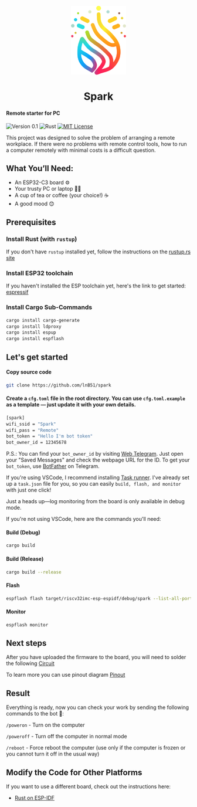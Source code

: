 
<p align="center">
<img src="https://github.com/lnB51/spark/blob/master/images/logo.png" width=150px alt="spark logo"/>
<br />
<h1 align="center">Spark</h1>
</p>

#### Remote starter for PC
![Version 0.1](https://img.shields.io/badge/Version%200.1-FFC832?style=for-the-badge&logoColor=white)
![Rust](https://img.shields.io/badge/Rust-000?style=for-the-badge&logo=rust&logoColor=white)
[![MIT License](https://img.shields.io/badge/MIT%20License-004772?style=for-the-badge&logo=license&logoColor=white)](https://github.com/lnB51/spark/blob/master/LICENSE)
<p>
  This project was designed to solve the problem of arranging a remote workplace. If there were no problems with remote control tools, how to run a computer remotely with minimal costs is a difficult question.
</p>

## What You’ll Need:
    
  - An ESP32-C3 board ⚙️
  - Your trusty PC or laptop 🐱‍💻
  - A cup of tea or coffee (your choice!) ☕
  - A good mood 😊
## Prerequisites

### Install Rust (with `rustup`)

If you don't have `rustup` installed yet, follow the instructions on the [rustup.rs site](https://rustup.rs)

### Install ESP32 toolchain 
If you haven't installed the ESP toolchain yet, here's the link to get started: [espressif](https://docs.espressif.com/projects/esp-idf/en/v5.0.2/esp32/get-started/index.html#manual-installation)

### Install Cargo Sub-Commands

```sh
cargo install cargo-generate
cargo install ldproxy
cargo install espup
cargo install espflash
```

## Let's get started

#### Copy source code
```sh
git clone https://github.com/lnB51/spark
```

#### Create a ```cfg.toml``` file in the root directory. You can use ```cfg.toml.example``` as a template — just update it with your own details.
```sh
[spark]
wifi_ssid = "Spark"
wifi_pass = "Remote"
bot_token = "Hello I'm bot token"
bot_owner_id = 12345678
```

P.S.: You can find your ```bot_owner_id``` by visiting [Web Telegram](https://web.telegram.org/a/). Just open your "Saved Messages" and check the webpage URL for the ID. To get your ```bot_token```, use [BotFather](https://telegram.me/BotFather) on Telegram.

If you're using VSCode, I recommend installing [Task runner](https://marketplace.visualstudio.com/items?itemName=SanaAjani.taskrunnercode). I've already set up a ```task.json``` file for you, so you can easily ```build, flash, and monitor``` with just one click!

Just a heads up—log monitoring from the board is only available in debug mode.

If you're not using VSCode, here are the commands you'll need:

#### Build (Debug)
```sh
cargo build
```

#### Build (Release)
```sh
cargo build --release
```

#### Flash
```sh
espflash flash target/riscv32imc-esp-espidf/debug/spark --list-all-ports
```

#### Monitor
```sh
espflash monitor
```

## Next steps

After you have uploaded the firmware to the board, you will need to solder the following [Circuit](https://github.com/lnB51/spark/blob/master/images/soldering_scheme.png)

To learn more you can use pinout diagram [Pinout](https://github.com/lnB51/spark/blob/master/images/pinout_scheme.jpg)

## Result

Everything is ready, now you can check your work by sending the following commands to the bot 🤖:

```/poweron``` - Turn on the computer

```/poweroff``` - Turn off the computer in normal mode

```/reboot``` - Force reboot the computer (use only if the computer is frozen or you cannot turn it off in the usual way)

## Modify the Code for Other Platforms

If you want to use a different board, check out the instructions here:

* [Rust on ESP-IDF](https://github.com/esp-rs/esp-idf-template/blob/master/README.md)
